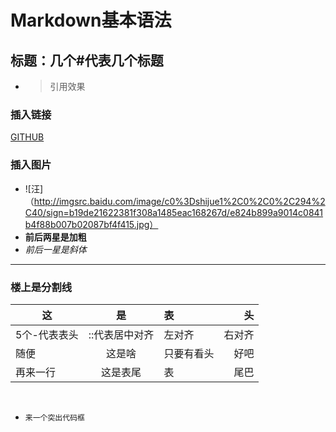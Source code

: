 # Markdown基本语法
## 标题：几个#代表几个标题
- > 引用效果
### 插入链接
[GITHUB](https://github.com/)
### 插入图片
- ![汪]（http://imgsrc.baidu.com/image/c0%3Dshijue1%2C0%2C0%2C294%2C40/sign=b19de21622381f308a1485eac168267d/e824b899a9014c0841b4f88b007b02087bf4f415.jpg）
- **前后两星是加粗**
- *前后一星是斜体*
***
### 楼上是分割线
 | 这 | 是 | 表 | 头 |
 | ----- | :---: | :---- | ----: |
 | 5个-代表表头 | ::代表居中对齐 | 左对齐 | 右对齐 |
 | 随便 | 这是啥 | 只要有看头 | 好吧 |
 | 再来一行 | 这是表尾 | 表 | 尾巴 |
  
- `来一个突出代码框`
